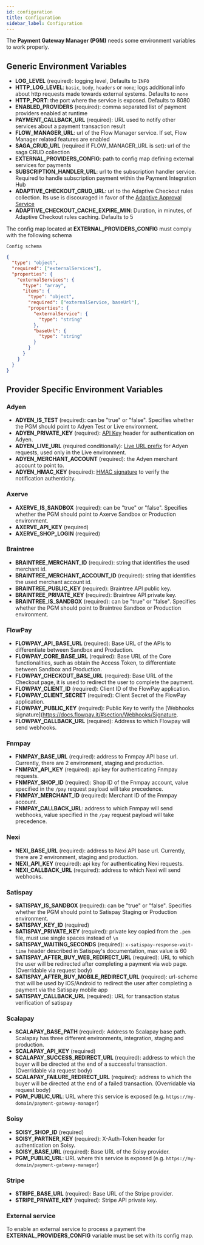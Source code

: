 ```yaml
---
id: configuration
title: Configuration
sidebar_label: Configuration
---
```


<!--
WARNING: this file was automatically generated by Mia-Platform Doc Aggregator.
DO NOT MODIFY IT BY HAND.
Instead, modify the source file and run the aggregator to regenerate this file.
-->

The **Payment Gateway Manager (PGM)** needs some environment variables to work properly.

## Generic Environment Variables

* **LOG_LEVEL** (required): logging level, Defaults to `INFO`
* **HTTP_LOG_LEVEL**: `basic`, `body`, `headers` or `none`; logs additional info about http requests
    made towards external systems. Defaults to `none`
* **HTTP_PORT**: the port where the service is exposed. Defaults to 8080
* **ENABLED_PROVIDERS** (required): comma separated list of payment providers enabled at runtime
* **PAYMENT_CALLBACK_URL** (required): URL used to notify other services about a payment transaction result
* **FLOW_MANAGER_URL**: url of the Flow Manager service. If set, Flow Manager related features are enabled
* **SAGA_CRUD_URL** (required if FLOW_MANAGER_URL is set): url of the saga CRUD collection
* **EXTERNAL_PROVIDERS_CONFIG**: path to config map defining external services for payments
* **SUBSCRIPTION_HANDLER_URL**: url to the subscription handler service. Required to handle subscription payment within the Payment Integration Hub
* **ADAPTIVE_CHECKOUT_CRUD_URL**: url to the Adaptive Checkout rules collection. Its use is discouraged in favor of the [Adaptive Approval Service](/runtime_suite/adaptive-approval-service/10_overview.md)
* **ADAPTIVE_CHECKOUT_CACHE_EXPIRE_MIN**: Duration, in minutes, of Adaptive Checkout rules caching. Defaults to 5


The config map located at **EXTERNAL_PROVIDERS_CONFIG** must comply with the following schema

    Config schema

```json
{
  "type": "object",
  "required": ["externalServices"],
  "properties": {
    "externalServices": {
      "type": "array",
      "items": {
        "type": "object",
        "required": ["externalService, baseUrl"],
        "properties": {
          "externalService": {
            "type": "string"
          },
          "baseUrl": {
            "type": "string"
          }
        }
      }
    }
  }
}
```



## Provider Specific Environment Variables

### Adyen

* **ADYEN_IS_TEST** (required): can be "true" or "false". Specifies whether the PGM should point to Adyen Test or Live environment.
* **ADYEN_PRIVATE_KEY** (required): [API Key](https://docs.adyen.com/development-resources/api-credentials) header for authentication on Adyen.
* **ADYEN_LIVE_URL** (required conditionally): [Live URL prefix](https://docs.adyen.com/development-resources/api-credentials) for Adyen requests, used only in the Live environment.
* **ADYEN_MERCHANT_ACCOUNT** (required): the Adyen merchant account to point to.
* **ADYEN_HMAC_KEY** (required): [HMAC signature](https://docs.adyen.com/development-resources/webhooks/verify-hmac-signatures) to verify the notification authenticity.

### Axerve

* **AXERVE_IS_SANDBOX** (required): can be "true" or "false". Specifies whether the PGM should point to Axerve Sandbox or Production environment.
* **AXERVE_API_KEY** (required)
* **AXERVE_SHOP_LOGIN** (required)

### Braintree

* **BRAINTREE_MERCHANT_ID** (required): string that identifies the used merchant id.
* **BRAINTREE_MERCHANT_ACCOUNT_ID** (required): string that identifies the used merchant account id.
* **BRAINTREE_PUBLIC_KEY** (required): Braintree API public key.
* **BRAINTREE_PRIVATE_KEY** (required): Braintree API private key.
* **BRAINTREE_IS_SANDBOX** (required): can be "true" or "false". Specifies whether the PGM should point to Braintree Sandbox or Production environment.

### FlowPay

* **FLOWPAY_API_BASE_URL** (required): Base URL of the APIs to differentiate between Sandbox and Production.
* **FLOWPAY_CORE_BASE_URL** (required): Base URL of the Core functionalities, such as obtain the Access Token, to differentiate between Sandbox and Production.
* **FLOWPAY_CHECKOUT_BASE_URL** (required): Base URL of the Checkout page, it is used to redirect the user to complete the payment.
* **FLOWPAY_CLIENT_ID** (required): Client ID of the FlowPay application.
* **FLOWPAY_CLIENT_SECRET** (required): Client Secret of the FlowPay application.
* **FLOWPAY_PUBLIC_KEY** (required): Public Key to verify the [Webhooks signature](https://docs.flowpay.it/#section/Webhooks/Signature.
* **FLOWPAY_CALLBACK_URL** (required): Address to which Flowpay will send webhooks.

### Fnmpay

* **FNMPAY_BASE_URL** (required): address to Fnmpay API base url. Currently, there are 2 environment, staging and production.
* **FNMPAY_API_KEY** (required): api key for authenticating Fnmpay requests.
* **FNMPAY_SHOP_ID** (required): Shop ID of the Fnmpay account, value specified in the `/pay` request payload will take precedence.
* **FNMPAY_MERCHANT_ID** (required): Merchant ID of the Fnmpay account.
* **FNMPAY_CALLBACK_URL**: address to which Fnmpay will send webhooks, value specified in the `/pay` request payload will take precedence.

### Nexi

* **NEXI_BASE_URL** (required): address to Nexi API base url. Currently, there are 2 environment, staging and production.
* **NEXI_API_KEY** (required): api key for authenticating Nexi requests.
* **NEXI_CALLBACK_URL** (required): address to which Nexi will send webhooks.

### Satispay

* **SATISPAY_IS_SANDBOX** (required): can be "true" or "false". Specifies whether the PGM should point to Satispay Staging or Production environment.
* **SATISPAY_KEY_ID** (required)
* **SATISPAY_PRIVATE_KEY** (required): private key copied from the `.pem` file, must use single spaces instead of `\n`
* **SATISPAY_WAITING_SECONDS** (required): `x-satispay-response-wait-time` header described in Satispay's documentation, max value is 60
* **SATISPAY_AFTER_BUY_WEB_REDIRECT_URL** (required): URL to which the user will be redirected after completing a payment via web page. (Overridable via request body)
* **SATISPAY_AFTER_BUY_MOBILE_REDIRECT_URL** (required): url-scheme that will be used by iOS/Android to redirect the 
user after completing a payment via the Satispay mobile app
* **SATISPAY_CALLBACK_URL** (required): URL for transaction status verification of satispay

### Scalapay

* **SCALAPAY_BASE_PATH** (required): Address to Scalapay base path. Scalapay has three different environments, integration, staging and production.
* **SCALAPAY_API_KEY** (required)
* **SCALAPAY_SUCCESS_REDIRECT_URL** (required): address to which the buyer will be directed at the end of a successful transaction. (Overridable via request body)
* **SCALAPAY_FAILURE_REDIRECT_URL** (required): address to which the buyer will be directed at the end of a failed transaction. (Overridable via request body)
* **PGM_PUBLIC_URL**: URL where this service is exposed (e.g. `https://my-domain/payment-gateway-manager`)

### Soisy

* **SOISY_SHOP_ID** (required)
* **SOISY_PARTNER_KEY** (required): X-Auth-Token header for authentication on Soisy.
* **SOISY_BASE_URL** (required): Base URL of the Soisy provider.
* **PGM_PUBLIC_URL**: URL where this service is exposed (e.g. `https://my-domain/payment-gateway-manager`)

### Stripe

* **STRIPE_BASE_URL** (required): Base URL of the Stripe provider.
* **STRIPE_PRIVATE_KEY** (required): Stripe API private key.

### External service

To enable an external service to process a payment the **EXTERNAL_PROVIDERS_CONFIG** variable must be set with its config map.
